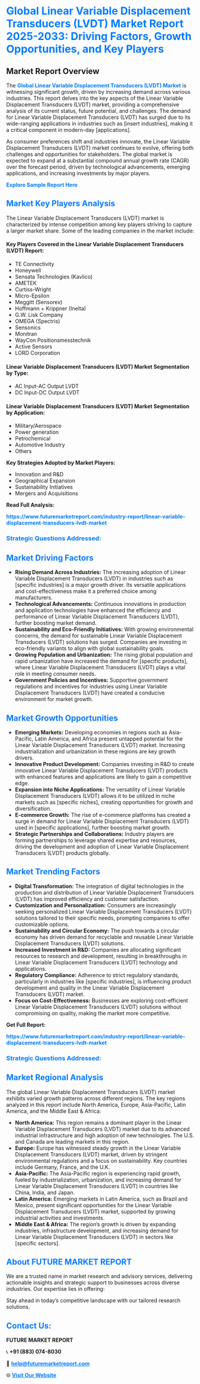 <h1 style="color: #007BFF;">Global Linear Variable Displacement Transducers (LVDT) Market Report 2025-2033: Driving Factors, Growth Opportunities, and Key Players</h1>

<section id="overview">
<h2>Market Report Overview</h2>
<p>The <a href="https://www.futuremarketreport.com/industry-report/linear-variable-displacement-transducers-lvdt-market" style="color: #007BFF; text-decoration: none;"><strong>Global Linear Variable Displacement Transducers (LVDT) Market</strong></a> is witnessing significant growth, driven by increasing demand across various industries. This report delves into the key aspects of the Linear Variable Displacement Transducers (LVDT) market, providing a comprehensive analysis of its current status, future potential, and challenges. The demand for Linear Variable Displacement Transducers (LVDT) has surged due to its wide-ranging applications in industries such as [insert industries], making it a critical component in modern-day [applications].</p>
<p>As consumer preferences shift and industries innovate, the Linear Variable Displacement Transducers (LVDT) market continues to evolve, offering both challenges and opportunities for stakeholders. The global market is expected to expand at a substantial compound annual growth rate (CAGR) over the forecast period, driven by technological advancements, emerging applications, and increasing investments by major players.</p>
</section>

<section id="overview">
<p><a href="https://www.futuremarketreport.com/request-sample/reportId=27318" style="color: #007BFF; text-decoration: none;"><strong>Explore Sample Report Here</strong></a></p>
</section>

<section id="key-players">
<h2 style="color: #007BFF;">Market Key Players Analysis</h2>
<p>The Linear Variable Displacement Transducers (LVDT) market is characterized by intense competition among key players striving to capture a larger market share. Some of the leading companies in the market include:</p>
<h4>Key Players Covered in the Linear Variable Displacement Transducers (LVDT) Report:</h4>
<ul><li>TE Connectivity</li><li>Honeywell</li><li>Sensata Technologies (Kavlico)</li><li>AMETEK</li><li>Curtiss-Wright</li><li>Micro-Epsilon</li><li>Meggitt (Sensorex)</li><li>Hoffmann + Krippner (Inelta)</li><li>G.W. Lisk Company</li><li>OMEGA (Spectris)</li><li>Sensonics</li><li>Monitran</li><li>WayCon Positionsmesstechnik</li><li>Active Sensors</li><li>LORD Corporation</li></ul>
<h4>Linear Variable Displacement Transducers (LVDT) Market Segmentation by Type:</h4>
<ul><li>AC Input-AC Output LVDT</li><li>DC Input-DC Output LVDT</li></ul>

<h4>Linear Variable Displacement Transducers (LVDT) Market Segmentation by Application:</h4>
<ul><li>Military/Aerospace</li><li>Power generation</li><li>Petrochemical</li><li>Automotive Industry</li><li>Others</li></ul>
<p><strong>Key Strategies Adopted by Market Players:</strong></p>
<ul>
<li>Innovation and R&D</li>
<li>Geographical Expansion</li>
<li>Sustainability Initiatives</li>
<li>Mergers and Acquisitions</li>
</ul>
</section>

<section>
<p><strong>Read Full Analysis: </strong></p><a href="https://www.futuremarketreport.com/industry-report/linear-variable-displacement-transducers-lvdt-market" style="color: #007BFF; text-decoration: none;"><strong>https://www.futuremarketreport.com/industry-report/linear-variable-displacement-transducers-lvdt-market</strong></a>
<h3 style="color: #007BFF;">Strategic Questions Addressed:</h3>
</section>

<section id="driving-factors">
<h2 style="color: #007BFF;">Market Driving Factors</h2>
<ul>
<li><strong>Rising Demand Across Industries:</strong> The increasing adoption of Linear Variable Displacement Transducers (LVDT) in industries such as [specific industries] is a major growth driver. Its versatile applications and cost-effectiveness make it a preferred choice among manufacturers.</li>
<li><strong>Technological Advancements:</strong> Continuous innovations in production and application technologies have enhanced the efficiency and performance of Linear Variable Displacement Transducers (LVDT), further boosting market demand.</li>
<li><strong>Sustainability and Eco-Friendly Initiatives:</strong> With growing environmental concerns, the demand for sustainable Linear Variable Displacement Transducers (LVDT) solutions has surged. Companies are investing in eco-friendly variants to align with global sustainability goals.</li>
<li><strong>Growing Population and Urbanization:</strong> The rising global population and rapid urbanization have increased the demand for [specific products], where Linear Variable Displacement Transducers (LVDT) plays a vital role in meeting consumer needs.</li>
<li><strong>Government Policies and Incentives:</strong> Supportive government regulations and incentives for industries using Linear Variable Displacement Transducers (LVDT) have created a conducive environment for market growth.</li>
</ul>
</section>

<section id="growth-opportunities">
<h2 style="color: #007BFF;">Market Growth Opportunities</h2>
<ul>
<li><strong>Emerging Markets:</strong> Developing economies in regions such as Asia-Pacific, Latin America, and Africa present untapped potential for the Linear Variable Displacement Transducers (LVDT) market. Increasing industrialization and urbanization in these regions are key growth drivers.</li>
<li><strong>Innovative Product Development:</strong> Companies investing in R&D to create innovative Linear Variable Displacement Transducers (LVDT) products with enhanced features and applications are likely to gain a competitive edge.</li>
<li><strong>Expansion into Niche Applications:</strong> The versatility of Linear Variable Displacement Transducers (LVDT) allows it to be utilized in niche markets such as [specific niches], creating opportunities for growth and diversification.</li>
<li><strong>E-commerce Growth:</strong> The rise of e-commerce platforms has created a surge in demand for Linear Variable Displacement Transducers (LVDT) used in [specific applications], further boosting market growth.</li>
<li><strong>Strategic Partnerships and Collaborations:</strong> Industry players are forming partnerships to leverage shared expertise and resources, driving the development and adoption of Linear Variable Displacement Transducers (LVDT) products globally.</li>
</ul>
</section>

<section id="trending-factors">
<h2 style="color: #007BFF;">Market Trending Factors</h2>
<ul>
<li><strong>Digital Transformation:</strong> The integration of digital technologies in the production and distribution of Linear Variable Displacement Transducers (LVDT) has improved efficiency and customer satisfaction.</li>
<li><strong>Customization and Personalization:</strong> Consumers are increasingly seeking personalized Linear Variable Displacement Transducers (LVDT) solutions tailored to their specific needs, prompting companies to offer customizable options.</li>
<li><strong>Sustainability and Circular Economy:</strong> The push towards a circular economy has driven demand for recyclable and reusable Linear Variable Displacement Transducers (LVDT) solutions.</li>
<li><strong>Increased Investment in R&D:</strong> Companies are allocating significant resources to research and development, resulting in breakthroughs in Linear Variable Displacement Transducers (LVDT) technology and applications.</li>
<li><strong>Regulatory Compliance:</strong> Adherence to strict regulatory standards, particularly in industries like [specific industries], is influencing product development and quality in the Linear Variable Displacement Transducers (LVDT) market.</li>
<li><strong>Focus on Cost-Effectiveness:</strong> Businesses are exploring cost-efficient Linear Variable Displacement Transducers (LVDT) solutions without compromising on quality, making the market more competitive.</li>
</ul>
</section>

<section>
<p><strong>Get Full Report: </strong></p><a href="https://www.futuremarketreport.com/industry-report/linear-variable-displacement-transducers-lvdt-market" style="color: #007BFF; text-decoration: none;"><strong>https://www.futuremarketreport.com/industry-report/linear-variable-displacement-transducers-lvdt-market</strong></a>
<h3 style="color: #007BFF;">Strategic Questions Addressed:</h3>
</section>


<section id="regional-analysis">
<h2 style="color: #007BFF;">Market Regional Analysis</h2>
<p>The global Linear Variable Displacement Transducers (LVDT) market exhibits varied growth patterns across different regions. The key regions analyzed in this report include North America, Europe, Asia-Pacific, Latin America, and the Middle East & Africa:</p>
<ul>
<li><strong>North America:</strong> This region remains a dominant player in the Linear Variable Displacement Transducers (LVDT) market due to its advanced industrial infrastructure and high adoption of new technologies. The U.S. and Canada are leading markets in this region.</li>
<li><strong>Europe:</strong> Europe has witnessed steady growth in the Linear Variable Displacement Transducers (LVDT) market, driven by stringent environmental regulations and a focus on sustainability. Key countries include Germany, France, and the U.K.</li>
<li><strong>Asia-Pacific:</strong> The Asia-Pacific region is experiencing rapid growth, fueled by industrialization, urbanization, and increasing demand for Linear Variable Displacement Transducers (LVDT) in countries like China, India, and Japan.</li>
<li><strong>Latin America:</strong> Emerging markets in Latin America, such as Brazil and Mexico, present significant opportunities for the Linear Variable Displacement Transducers (LVDT) market, supported by growing industrial activities and investments.</li>
<li><strong>Middle East & Africa:</strong> The region’s growth is driven by expanding industries, infrastructure development, and increasing demand for Linear Variable Displacement Transducers (LVDT) in sectors like [specific sectors].</li>
</ul>
</section>

<footer>
<h2 style="color: #007BFF;">About FUTURE MARKET REPORT</h2>
<p>We are a trusted name in market research and advisory services, delivering actionable insights and strategic support to businesses across diverse industries. Our expertise lies in offering:</p>

<p>Stay ahead in today’s competitive landscape with our tailored research solutions.</p>

<h2 style="color: #007BFF;">Contact Us:</h2>
<p><strong>FUTURE MARKET REPORT</strong></p>
<p>📞 <strong>+91 (883) 074-8030</strong></p>
<p>📧 <strong><a href="mailto:help@futuremarketreport.com" style="color: #007BFF;">help@futuremarketreport.com</a></strong></p>
<p>🌐 <strong><a href="https://www.futuremarketreport.com/" style="color: #007BFF;">Visit Our Website</a></strong></p>
</footer>